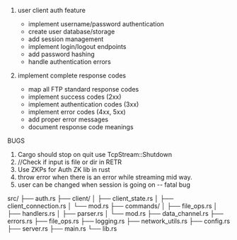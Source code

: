 1. user client auth feature
    - implement username/password authentication
    - create user database/storage
    - add session management
    - implement login/logout endpoints
    - add password hashing
    - handle authentication errors

2. implement complete response codes
    - map all FTP standard response codes
    - implement success codes (2xx)
    - implement authentication codes (3xx)
    - implement error codes (4xx, 5xx)
    - add proper error messages
    - document response code meanings


BUGS
1. Cargo should stop on quit use TcpStream::Shutdown
2. //Check if input is file or dir in RETR
3. Use ZKPs for Auth ZK lib in rust
4. throw error when there is an error while streaming mid way.
5. user can be changed when session is going on -- fatal bug 

src/
├── auth.rs
├── client/
│   ├── client_state.rs
│   ├── client_connection.rs
│   └── mod.rs
├── commands/
│   ├── file_ops.rs
│   ├── handlers.rs
│   ├── parser.rs
│   └── mod.rs
├── data_channel.rs
├── errors.rs
├── file_ops.rs
├── logging.rs
├── network_utils.rs
├── config.rs
├── server.rs
├── main.rs
└── lib.rs
